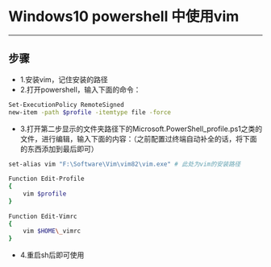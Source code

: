 # Windows10 powershell 中使用vim
***
## 步骤
- 1.安装vim，记住安装的路径
- 2.打开powershell，输入下面的命令：

```sh
Set-ExecutionPolicy RemoteSigned
new-item -path $profile -itemtype file -force
```

- 3.打开第二步显示的文件夹路径下的Microsoft.PowerShell_profile.ps1之类的文件，进行编辑，输入下面的内容：（之前配置过终端自动补全的话，将下面的东西添加到最后即可）

```bash
set-alias vim "F:\Software\Vim\vim82\vim.exe" # 此处为vim的安装路径
 
Function Edit-Profile
{
    vim $profile
}
 
Function Edit-Vimrc
{
    vim $HOME\_vimrc
}
```

- 4.重启sh后即可使用